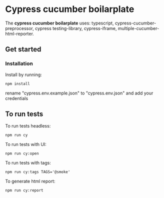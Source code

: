 # Cypress cucumber boilarplate

The **cypress cucumber boilarplate** uses: 
typescript, cypress-cucumber-preprocessor, cypress testing-library, cypress-iframe, multiple-cucumber-html-reporter.

## Get started

### Installation

Install by running:

```shell
npm install
```

rename "cypress.env.example.json" to "cypress.env.json" and add your credentials

## To run tests

To run tests headless:
```shell
npm run cy
```

To run tests with UI:
```shell
npm run cy:open
```

To run tests with tags:
```shell
npm run cy:tags TAGS='@smoke'
```

To generate html report:
```shell
npm run cy:report
```

